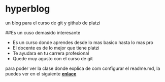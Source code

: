 # hyperblog
un blog para el curso de git y github de platzi

##Es un cuso demasido interesante

* Es un curso donde aprendes desde lo mas basico hasta lo mas pro
* El docente es de lo mejor que tiene platzi
* Te ayudara en tu carrera profesional
* Quede muy agusto con el curso de git

para poder ver la clase donde explica de com configurar el readme.md, la puedes ver en el siguiente [**enlace**]("https://platzi.com/clases/1557-git-github/19977-readmemd-es-una-excelente-practica/")